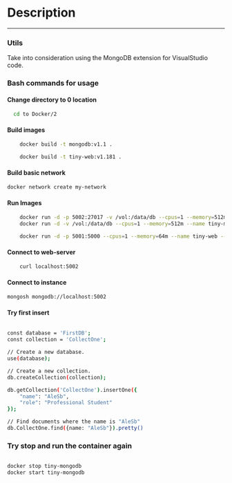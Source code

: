 # Description



---------------------------------------

### Utils
Take into consideration using the MongoDB extension for VisualStudio code.

### Bash commands for usage

#### Change directory to 0 location


```bash
  cd to Docker/2
```


#### Build images
```bash
    docker build -t mongodb:v1.1 .
```

```bash
    docker build -t tiny-web:v1.181 .
```
#### Build basic network

```bash
docker network create my-network
```

#### Run Images
```bash
    docker run -d -p 5002:27017 -v /vol:/data/db --cpus=1 --memory=512m --name tiny-mongodb --network my-network mongodb:v1.1
    docker run -d -v /vol:/data/db --cpus=1 --memory=512m --name tiny-mongodb --network my-network mongodb:v1.1
```


```bash
    docker run -d -p 5001:5000 --cpus=1 --memory=64m --name tiny-web --network my-network -e MONGO_URI=mongodb://tiny-mongodb:27017 tiny-web:v1.181

```

#### Connect to web-server

```bash
    curl localhost:5002
```

#### Connect to instance

```bash
mongosh mongodb://localhost:5002
```

#### Try first insert

```bash

const database = 'FirstDB';
const collection = 'CollectOne';

// Create a new database.
use(database);

// Create a new collection.
db.createCollection(collection);

db.getCollection('CollectOne').insertOne({
    "name": "AleSb",
    "role": "Professional Student"
});

// Find documents where the name is "AleSb"
db.CollectOne.find({name: "AleSb"}).pretty()

```

### Try stop and run the container again

``` bash

docker stop tiny-mongodb
docker start tiny-mongodb
```

